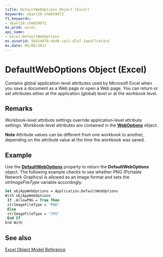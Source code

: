 ```yaml
---
title: DefaultWebOptions Object (Excel)
keywords: vbaxl10.chm659072
f1_keywords:
- vbaxl10.chm659072
ms.prod: excel
api_name:
- Excel.DefaultWebOptions
ms.assetid: 5bd1d870-e8d9-cac1-d7a7-3aeaf7c4c3cd
ms.date: 06/08/2017
---
```



# DefaultWebOptions Object (Excel)

Contains global application-level attributes used by Microsoft Excel when you save a document as a Web page or open a Web page. You can return or set attributes either at the application (global) level or at the workbook level.


## Remarks

 Workbook-level attribute settings override application-level attribute settings. Workbook-level attributes are contained in the **[WebOptions](Excel.WebOptions.md)** object.


 **Note**  Attribute values can be different from one workbook to another, depending on the attribute value at the time the workbook was saved.


## Example

Use the  **[DefaultWebOptions](Excel.Application.DefaultWebOptions.md)** property to return the **DefaultWebOptions** object. The following example checks to see whether PNG (Portable Network Graphics) is allowed as an image format and sets the _strImageFileType_ variable accordingly.


```vb
Set objAppWebOptions = Application.DefaultWebOptions 
With objAppWebOptions 
 If .AllowPNG = True Then 
 strImageFileType = "PNG" 
 Else 
 strImageFileType = "JPG" 
 End If 
End With
```


## See also



[Excel Object Model Reference](./overview/Excelobject-model.md)

